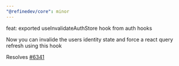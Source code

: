 ```yaml
---
"@refinedev/core": minor
---
```


feat: exported useInvalidateAuthStore hook from auth hooks

Now you can invalide the users identity state and force a react query refresh using this hook

Resolves [#6341](https://github.com/refinedev/refine/issues/6341)
